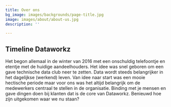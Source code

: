 ```yaml
---
title: Over ons
bg_image: images/backgrounds/page-title.jpg
image: images/about/about-us.jpg
description: ''

---
```

## Timeline Dataworkz

Het begon allemaal in de winter van 2016 met een onschuldig telefoontje en etentje met de huidige aandeelhouders. Het idee was snel geboren om een gave technische data club neer te zetten. Data wordt steeds belangrijker in het dagelijkse (werkend) leven. Van idee naar start was een mooie hectische periode maar voor ons was het altijd belangrijk om de medewerkers centraal te stellen in de organisatie. Binding met je mensen en gave dingen doen bij klanten dat is de core van Dataworkz. Benieuwd hoe zijn uitgekomen waar we nu staan?